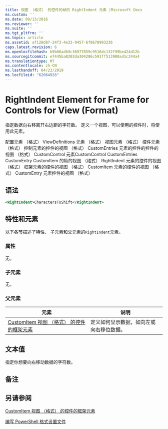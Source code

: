 ```yaml
---
title: 视图 （格式） 的控件的帧的 RightIndent 元素 |Microsoft Docs
ms.custom: ''
ms.date: 09/13/2016
ms.reviewer: ''
ms.suite: ''
ms.tgt_pltfrm: ''
ms.topic: article
ms.assetid: af128d87-24f3-4e33-9457-6f8678993236
caps.latest.revision: 6
ms.openlocfilehash: b9b66adb9c36977859c9516dc132f99be424d12b
ms.sourcegitcommit: e7445ba8203da304286c591ff513900ad1c244a4
ms.translationtype: MT
ms.contentlocale: zh-CN
ms.lasthandoff: 04/23/2019
ms.locfileid: "62064928"
---
```

# <a name="rightindent-element-for-frame-for-controls-for-view-format"></a>RightIndent Element for Frame for Controls for View (Format)

指定数据向右移离开右边距的字符数。 定义一个视图，可以使用的控件时，将使用此元素。

配置元素 （格式） ViewDefinitions 元素 （格式） 视图元素 （格式） 控件元素 （格式） 控制元素的控件的视图 （格式） CustomEntries 元素的控件的控件的视图 （格式） CustomControl 元素CustomControl CustomEntries CustomEntry CustomItem 的帧的视图 （格式） RightIndent 元素的控件的视图 （格式） 框架元素的控件的视图 （格式） CustomItem 元素的控件的视图 （格式） CustomEntry 元素控件的视图 （格式）

## <a name="syntax"></a>语法

```xml
<RightIndent>CharactersToShift</RightIndent>
```

## <a name="attributes-and-elements"></a>特性和元素

以下各节描述了特性、 子元素和父元素的`RightIndent`元素。

### <a name="attributes"></a>属性

无。

### <a name="child-elements"></a>子元素

无。

### <a name="parent-elements"></a>父元素

|元素|说明|
|-------------|-----------------|
|[CustomItem 视图 （格式） 的控件的框架元素](./frame-element-for-customitem-for-controls-for-view-format.md)|定义如何显示数据，如向左或向右移位数据。|

## <a name="text-value"></a>文本值

指定你想要向右移动数据的字符数。

## <a name="remarks"></a>备注

## <a name="see-also"></a>另请参阅

[CustomItem 视图 （格式） 的控件的框架元素](./frame-element-for-customitem-for-controls-for-view-format.md)

[编写 PowerShell 格式设置文件](./writing-a-powershell-formatting-file.md)

